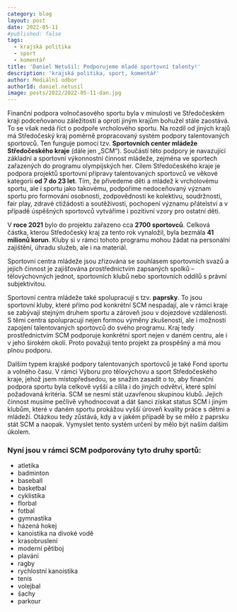 ```yaml
---
category: blog
layout: post
date: 2022-05-11
#published: false
tags: 
  - krajská politika
  - sport
  - komentář
title: 'Daniel Netušil: Podporujeme mladé sportovní talenty!'
description: 'krajská politika, sport, komentář'
author: Mediální odbor
authorId: daniel.netusil
image: posts/2022/2022-05-11-dan.jpg
---
```


Finanční podpora volnočasového sportu byla v minulosti ve Středočeském kraji podceňovanou záležitostí a oproti jiným krajům bohužel stále zaostává. To se však nedá říct o podpoře vrcholového sportu. Na rozdíl od jiných krajů má Středočeský kraj poměrně propracovaný systém podpory talentovaných sportovců. Ten funguje pomocí tzv. **Sportovních center mládeže Středočeského kraje** (dále jen „SCM“). Součástí této podpory je navazující základní a sportovní výkonnostní činnost mládeže, zejména ve sportech zařazených do programu olympijských her. Cílem Středočeského kraje je podpora projektů sportovní přípravy talentovaných sportovců ve věkové kategorii **od 7 do 23 let**. Tím, že přivedeme děti a mládež k vrcholovému sportu, ale i sportu jako takovému, podpoříme nedoceňovaný význam sportu pro formování osobnosti, zodpovědnosti ke kolektivu, soudržnosti, fair play, zdravé ctižádosti a soutěživosti, pochopení významu přátelství a v případě úspěšných sportovců vytváříme i pozitivní vzory pro ostatní děti. 

V **roce 2021** bylo do projektu zařazeno cca **2700 sportovců**. Celková částka, kterou Středočeský kraj za tento rok vynaložil, byla bezmála **41 milionů korun**. Kluby si  v rámci tohoto programu mohou žádat na personální zajištění, úhradu služeb, ale i na materiál. 

Sportovní centra mládeže jsou zřizována se souhlasem sportovních svazů a jejich činnost je zajišťována prostřednictvím zapsaných spolků – tělovýchovných jednot, sportovních klubů nebo sportovních oddílů s právní subjektivitou.

Sportovní centra mládeže také spolupracují s tzv. **paprsky**. To jsou sportovní kluby, které přímo pod konkrétní SCM nespadají, ale v rámci kraje se zabývají stejným druhem sportu a zároveň jsou v dojezdové vzdálenosti. S těmi centra spolupracují nejen formou výměny zkušeností, ale i možností zapojení talentovaných sportovců do svého programu. Kraj tedy prostřednictvím SCM podporuje konkrétní sport nejen v daném centru, ale i v jeho širokém okolí. Proto považuji tento projekt za prospěšný a má mou plnou podporu.

Dalším typem krajské podpory talentovaných sportovců je také Fond sportu a volného času. V rámci Výboru pro tělovýchovu a sport Středočeského kraje, jehož jsem místopředsedou, se snažím zasadit o to, aby finanční podpora sportu byla celkově vyšší a cílila i do jiných odvětví, které splní požadovaná kritéria. SCM se nesmí stát uzavřenou skupinou klubů. Jejich činnost musíme pečlivě vyhodnocovat a dát šanci získat status SCM i jiným klubům, které v daném sportu prokážou vyšší úroveň kvality práce s dětmi a mládeží. Otázkou tedy zůstává, kdy a v jakém případě by se mělo z paprsku stát SCM a naopak. Vymyslet tento systém určení by mělo být naším dalším úkolem.

### Nyní jsou v rámci SCM podporovány tyto druhy sportů: 
* atletika
* badminton
* baseball
* basketbal
* cyklistika
* florbal
* fotbal
* gymnastika
* házená hokej
* kanoistika na divoké vodě
* krasobruslení
* moderní pětiboj
* plavání
* ragby
* rychlostní kanoistika
* tenis
* volejbal
* šachy
* parkour 
